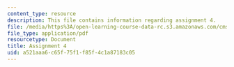 ```yaml
---
content_type: resource
description: This file contains information regarding assignment 4.
file: /media/https%3A/open-learning-course-data-rc.s3.amazonaws.com/cms-405-media-and-methods-seeing-and-expression-spring-2013/a521aaa6c65f75f1f85f4c1a87183c05_MITCMS_405S13_assignment4.pdf
file_type: application/pdf
resourcetype: Document
title: Assignment 4
uid: a521aaa6-c65f-75f1-f85f-4c1a87183c05
---
```

